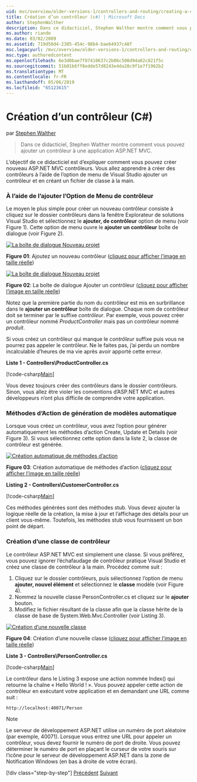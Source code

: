 ```yaml
---
uid: mvc/overview/older-versions-1/controllers-and-routing/creating-a-controller-cs
title: Création d’un contrôleur (c#) | Microsoft Docs
author: StephenWalther
description: Dans ce didacticiel, Stephen Walther montre comment vous pouvez ajouter un contrôleur à une application ASP.NET MVC.
ms.author: riande
ms.date: 03/02/2009
ms.assetid: 719d50d4-2305-454c-98b4-bae64937c48f
msc.legacyurl: /mvc/overview/older-versions-1/controllers-and-routing/creating-a-controller-cs
msc.type: authoredcontent
ms.openlocfilehash: 6e3d0bae7f07410637c2b06c500d94a02c821f5c
ms.sourcegitcommit: 51b01b6ff8edde57d8243e4da28c9f1e7f1962b2
ms.translationtype: MT
ms.contentlocale: fr-FR
ms.lasthandoff: 05/06/2019
ms.locfileid: "65123615"
---
```

# <a name="creating-a-controller-c"></a>Création d’un contrôleur (C#)

par [Stephen Walther](https://github.com/StephenWalther)

> Dans ce didacticiel, Stephen Walther montre comment vous pouvez ajouter un contrôleur à une application ASP.NET MVC.

L’objectif de ce didacticiel est d’expliquer comment vous pouvez créer nouveau ASP.NET MVC contrôleurs. Vous allez apprendre à créer des contrôleurs à l’aide de l’option de menu de Visual Studio ajouter un contrôleur et en créant un fichier de classe à la main.

### <a name="using-the-add-controller-menu-option"></a>À l’aide de l’ajouter l’Option de Menu de contrôleur

Le moyen le plus simple pour créer un nouveau contrôleur consiste à cliquez sur le dossier contrôleurs dans la fenêtre Explorateur de solutions Visual Studio et sélectionnez le **ajouter, de contrôleur** option de menu (voir Figure 1). Cette option de menu ouvre le **ajouter un contrôleur** boîte de dialogue (voir Figure 2).

[![La boîte de dialogue Nouveau projet](creating-a-controller-cs/_static/image1.jpg)](creating-a-controller-cs/_static/image1.png)

**Figure 01**: Ajoutez un nouveau contrôleur ([cliquez pour afficher l’image en taille réelle](creating-a-controller-cs/_static/image2.png))

[![La boîte de dialogue Nouveau projet](creating-a-controller-cs/_static/image2.jpg)](creating-a-controller-cs/_static/image3.png)

**Figure 02**: La boîte de dialogue Ajouter un contrôleur ([cliquez pour afficher l’image en taille réelle](creating-a-controller-cs/_static/image4.png))

Notez que la première partie du nom du contrôleur est mis en surbrillance dans le **ajouter un contrôleur** boîte de dialogue. Chaque nom de contrôleur doit se terminer par le suffixe *contrôleur*. Par exemple, vous pouvez créer un contrôleur nommé *ProductController* mais pas un contrôleur nommé *produit*.

Si vous créez un contrôleur qui manque le *contrôleur* suffixe puis vous ne pourrez pas appeler le contrôleur. Ne le faites pas, j’ai perdu un nombre incalculable d’heures de ma vie après avoir apporté cette erreur.

**Liste 1 - Controllers\ProductController.cs**

[!code-csharp[Main](creating-a-controller-cs/samples/sample1.cs)]

Vous devez toujours créer des contrôleurs dans le dossier contrôleurs. Sinon, vous allez être violer les conventions d’ASP.NET MVC et autres développeurs n’ont plus difficile de comprendre votre application.

### <a name="scaffolding-action-methods"></a>Méthodes d’Action de génération de modèles automatique

Lorsque vous créez un contrôleur, vous avez l’option pour générer automatiquement les méthodes d’action Create, Update et Details (voir Figure 3). Si vous sélectionnez cette option dans la liste 2, la classe de contrôleur est générée.

[![Création automatique de méthodes d’action](creating-a-controller-cs/_static/image3.jpg)](creating-a-controller-cs/_static/image5.png)

**Figure 03**: Création automatique de méthodes d’action ([cliquez pour afficher l’image en taille réelle](creating-a-controller-cs/_static/image6.png))

**Listing 2 - Controllers\CustomerController.cs**

[!code-csharp[Main](creating-a-controller-cs/samples/sample2.cs)]

Ces méthodes générées sont des méthodes stub. Vous devez ajouter la logique réelle de la création, la mise à jour et l’affichage des détails pour un client vous-même. Toutefois, les méthodes stub vous fournissent un bon point de départ.

### <a name="creating-a-controller-class"></a>Création d’une classe de contrôleur

Le contrôleur ASP.NET MVC est simplement une classe. Si vous préférez, vous pouvez ignorer l’échafaudage de contrôleur pratique Visual Studio et créez une classe de contrôleur à la main. Procédez comme suit :

1. Cliquez sur le dossier contrôleurs, puis sélectionnez l’option de menu **ajouter, nouvel élément** et sélectionnez le **classe** modèle (voir Figure 4).
2. Nommez la nouvelle classe PersonController.cs et cliquez sur le **ajouter** bouton.
3. Modifiez le fichier résultant de la classe afin que la classe hérite de la classe de base de System.Web.Mvc.Controller (voir Listing 3).

[![Création d’une nouvelle classe](creating-a-controller-cs/_static/image4.jpg)](creating-a-controller-cs/_static/image7.png)

**Figure 04**: Création d’une nouvelle classe ([cliquez pour afficher l’image en taille réelle](creating-a-controller-cs/_static/image8.png))

**Liste 3 - Controllers\PersonController.cs**

[!code-csharp[Main](creating-a-controller-cs/samples/sample3.cs)]

Le contrôleur dans le Listing 3 expose une action nommée Index() qui retourne la chaîne « Hello World ! ». Vous pouvez appeler cette action de contrôleur en exécutant votre application et en demandant une URL comme suit :

`http://localhost:40071/Person`

> [!NOTE]
> 
> Le serveur de développement ASP.NET utilise un numéro de port aléatoire (par exemple, 40071). Lorsque vous entrez une URL pour appeler un contrôleur, vous devez fournir le numéro de port de droite. Vous pouvez déterminer le numéro de port en plaçant le curseur de votre souris sur l’icône pour le serveur de développement ASP.NET dans la zone de Notification Windows (en bas à droite de votre écran).
> 
> [!div class="step-by-step"]
> [Précédent](adding-dynamic-content-to-a-cached-page-cs.md)
> [Suivant](creating-an-action-cs.md)

